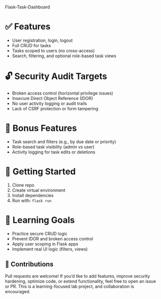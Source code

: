 Flask-Task-Dashboard

# ✅ Features
- User registration, login, logout
- Full CRUD for tasks
- Tasks scoped to users (no cross-access)
- Search, filtering, and optional role-based task views

# 🔓 Security Audit Targets
- Broken access control (horizontal privilege issues)
- Insecure Direct Object Reference (IDOR)
- No user activity logging or audit trails
- Lack of CSRF protection or form tampering

# 📁 Bonus Features
- Task search and filters (e.g., by due date or priority)
- Role-based task visibility (admin vs user)
- Activity logging for task edits or deletions

# 🚀 Getting Started
1. Clone repo
2. Create virtual environment
3. Install dependencies
4. Run with: `flask run`

# 🧠 Learning Goals
- Practice secure CRUD logic
- Prevent IDOR and broken access control
- Apply user scoping in Flask apps
- Implement real UI logic (filters, views)

## 🤝 Contributions
Pull requests are welcome! If you’d like to add features, improve security hardening, optimize code, or extend functionality, feel free to open an issue or PR. This is a learning-focused lab project, and collaboration is encouraged.
